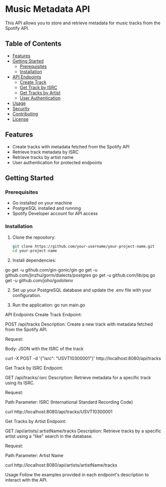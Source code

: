 
# Music Metadata API

This API allows you to store and retrieve metadata for music tracks from the Spotify API.

## Table of Contents

- [Features](#features)
- [Getting Started](#getting-started)
  - [Prerequisites](#prerequisites)
  - [Installation](#installation)
- [API Endpoints](#api-endpoints)
  - [Create Track](#create-track)
  - [Get Track by ISRC](#get-track-by-isrc)
  - [Get Tracks by Artist](#get-tracks-by-artist)
  - [User Authentication](#user-authentication)
- [Usage](#usage)
- [Security](#security)
- [Contributing](#contributing)
- [License](#license)

## Features

- Create tracks with metadata fetched from the Spotify API
- Retrieve track metadata by ISRC
- Retrieve tracks by artist name
- User authentication for protected endpoints

## Getting Started

### Prerequisites

- Go installed on your machine
- PostgreSQL installed and running
- Spotify Developer account for API access

### Installation

1. Clone the repository:

   ```bash
   git clone https://github.com/your-username/your-project-name.git
   cd your-project-name

1. Install dependencies:

go get -u github.com/gin-gonic/gin
go get -u github.com/jinzhu/gorm/dialects/postgres
go get -u github.com/lib/pq
go get -u github.com/joho/godotenv

2. Set up your PostgreSQL database and update the .env file with your configuration.

3. Run the application: go run main.go

API Endpoints
Create Track
Endpoint:

POST /api/tracks
Description:
Create a new track with metadata fetched from the Spotify API.

Request:

Body: JSON with the ISRC of the track

curl -X POST -d '{"isrc": "USVT10300001"}' http://localhost:8080/api/tracks


Get Track by ISRC
Endpoint:

GET /api/tracks/:isrc
Description:
Retrieve metadata for a specific track using its ISRC.

Request:

Path Parameter: ISRC (International Standard Recording Code)

curl http://localhost:8080/api/tracks/USVT10300001


Get Tracks by Artist
Endpoint:

GET /api/artists/:artistName/tracks
Description:
Retrieve tracks by a specific artist using a "like" search in the database.

Request:

Path Parameter: Artist Name

curl http://localhost:8080/api/artists/artistName/tracks

Usage
Follow the examples provided in each endpoint's description to interact with the API.
